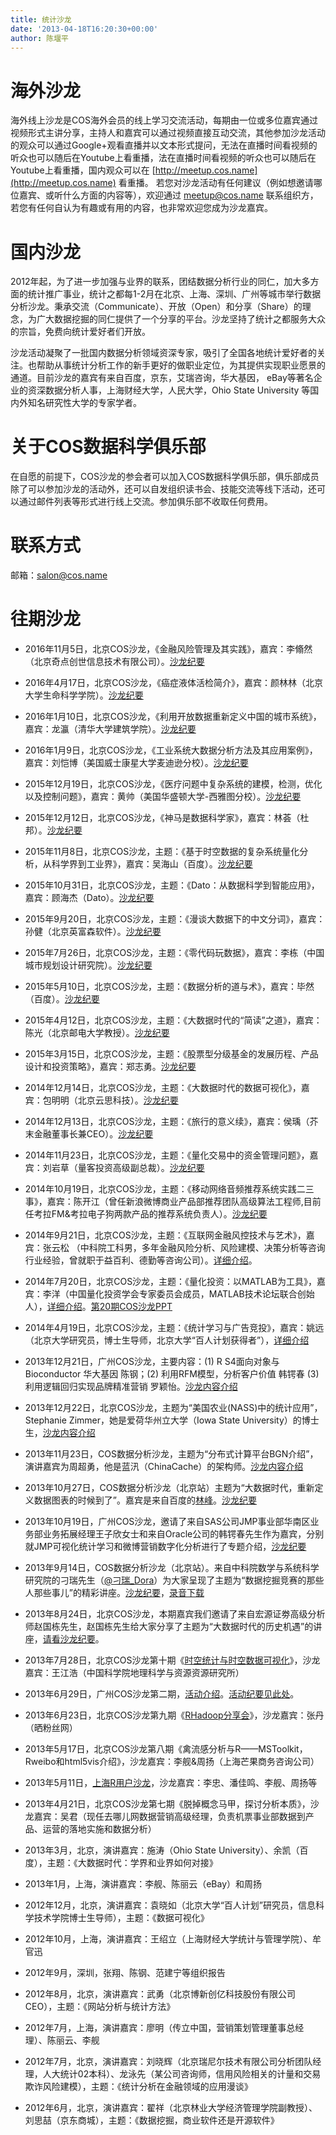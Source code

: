 ```yaml
---
title: 统计沙龙
date: '2013-04-18T16:20:30+00:00'
author: 陈堰平
---
```


# 海外沙龙

海外线上沙龙是COS海外会员的线上学习交流活动，每期由一位或多位嘉宾通过视频形式主讲分享，主持人和嘉宾可以通过视频直接互动交流，其他参加沙龙活动的观众可以通过Google+观看直播并以文本形式提问，无法在直播时间看视频的听众也可以随后在Youtube上看重播，法在直播时间看视频的听众也可以随后在Youtube上看重播，国内观众可以在 [http://meetup.cos.name](http://meetup.cos.name) 看重播。 若您对沙龙活动有任何建议（例如想邀请哪位嘉宾、或听什么方面的内容等），欢迎通过 meetup@cos.name 联系组织方，若您有任何自认为有趣或有用的内容，也非常欢迎您成为沙龙嘉宾。

# 国内沙龙

2012年起，为了进一步加强与业界的联系，团结数据分析行业的同仁，加大多方面的统计推广事业，统计之都每1-2月在北京、上海、深圳、广州等城市举行数据分析沙龙。秉承交流（Communicate）、开放（Open）和分享（Share）的理念，为广大数据挖掘的同仁提供了一个分享的平台。沙龙坚持了统计之都服务大众的宗旨，免费向统计爱好者们开放。

沙龙活动凝聚了一批国内数据分析领域资深专家，吸引了全国各地统计爱好者的关注。也帮助从事统计分析工作的新手更好的做职业定位，为其提供实现职业愿景的通道。目前沙龙的嘉宾有来自百度，京东，艾瑞咨询，华大基因， eBay等著名企业的资深数据分析人事，上海财经大学，人民大学，Ohio State University 等国内外知名研究性大学的专家学者。

# 关于COS数据科学俱乐部

在自愿的前提下，COS沙龙的参会者可以加入COS数据科学俱乐部，俱乐部成员除了可以参加沙龙的活动外，还可以自发组织读书会、技能交流等线下活动，还可以通过邮件列表等形式进行线上交流。参加俱乐部不收取任何费用。

# 联系方式

邮箱：salon@cos.name

# 往期沙龙

  * 2016年11月5日，北京COS沙龙，《金融风险管理及其实践》，嘉宾：李翛然（北京奇点创世信息技术有限公司）。[沙龙纪要](https://cos.name/?p=13243&preview=true)
  * 2016年4月17日，北京COS沙龙，《癌症液体活检简介》，嘉宾：颜林林（北京大学生命科学学院）。[沙龙纪要](/2016/05/20160417salon/)
  * 2016年1月10日，北京COS沙龙，《利用开放数据重新定义中国的城市系统》，嘉宾：龙瀛（清华大学建筑学院）。[沙龙纪要](/2016/01/20160110salon/)
  * 2016年1月9日，北京COS沙龙，《工业系统大数据分析方法及其应用案例》，嘉宾：刘恺博（美国威士康星大学麦迪逊分校）。[沙龙纪要](/2016/01/20160109salon/#more-11864)
  * 2015年12月19日，北京COS沙龙，《医疗问题中复杂系统的建模，检测，优化以及控制问题》，嘉宾：黄帅（美国华盛顿大学-西雅图分校）。[沙龙纪要](/2015/12/20151219salon/)
  * 2015年12月12日，北京COS沙龙，《神马是数据科学家》，嘉宾：林荟（杜邦）。[沙龙纪要](/2015/12/20151212salon/)
  * 2015年11月8日，北京COS沙龙，主题：《基于时空数据的复杂系统量化分析，从科学界到工业界》，嘉宾：吴海山（百度）。[沙龙纪要](/2015/11/20151108salon/)
  * 2015年10月31日，北京COS沙龙，主题：《Dato：从数据科学到智能应用》，嘉宾：顾海杰（Dato）。[沙龙纪要](/2015/11/20151031salon/)
  * 2015年9月20日，北京COS沙龙，主题：《漫谈大数据下的中文分词》，嘉宾：孙健（北京英富森软件）。[沙龙纪要](/2015/09/20150920salon/)
  * 2015年7月26日，北京COS沙龙，主题：《零代码玩数据》，嘉宾：李栋（中国城市规划设计研究院）。[沙龙纪要](/2015/07/29salon/)
  * 2015年5月10日，北京COS沙龙，主题：《数据分析的道与术》，嘉宾：毕然（百度）。[沙龙纪要](/2015/05/28salon/)
  * 2015年4月12日，北京COS沙龙，主题：《大数据时代的“简读”之道》，嘉宾：陈光（北京邮电大学教授）。[沙龙纪要](/2015/04/27salon/)
  * 2015年3月15日，北京COS沙龙，主题：《股票型分级基金的发展历程、产品设计和投资策略》，嘉宾：郑志勇。[沙龙纪要](/2015/03/26salon/)
  * 2014年12月14日，北京COS沙龙，主题：《大数据时代的数据可视化》，嘉宾：包明明（北京云思科技）。[沙龙纪要](/2014/12/25salon/)
  * 2014年12月13日，北京COS沙龙，主题：《旅行的意义续》，嘉宾：侯瑀（芥末金融董事长兼CEO）。[沙龙纪要](/2014/12/24salon/)
  * 2014年11月23日，北京COS沙龙，主题：《量化交易中的资金管理问题》，嘉宾：刘岩草（量客投资高级副总裁）。[沙龙纪要](/2014/11/23salon/ "沙龙纪要")
  * 2014年10月19日，北京COS沙龙，主题：《移动网络音频推荐系统实践二三事》，嘉宾：陈开江（曾任新浪微博商业产品部推荐团队高级算法工程师,目前任考拉FM&考拉电子狗两款产品的推荐系统负责人）。[沙龙纪要](/2014/10/22salon/ "沙龙纪要")
  * 2014年9月21日，北京COS沙龙，主题：《互联网金融风控技术与艺术》，嘉宾：张云松 （中科院工科男，多年金融风险分析、风险建模、决策分析等咨询行业经验，曾就职于益百利、德勤等咨询公司）。[详细介绍](http://21salon.vasee.com)。

  * 2014年7月20日，北京COS沙龙，主题：《量化投资：以MATLAB为工具》，嘉宾：李洋（中国量化投资学会专家委员会成员，MATLAB技术论坛联合创始人），[详细介绍](http://20salon.vasee.com/ "第20期统计沙龙")。[第20期COS沙龙PPT](https://uploads.cosx.org/2013/04/第20期COS沙龙PPT.ppt)
  * 2014年4月19日，北京COS沙龙，主题：《统计学习与广告竞投》，嘉宾：姚远（北京大学研究员，博士生导师，北京大学“百人计划获得者”），[详细介绍](http://cossalon201404bj.vasee.com/)
  * 2013年12月21日，广州COS沙龙，主要内容：(1) R S4面向对象与Bioconductor  华大基因 陈钢；(2) 利用RFM模型，分析客户价值  韩锷春 (3) 利用逻辑回归实现品牌精准营销 罗颖怡。[沙龙内容介绍](http://cossalon201312gd.vasee.com/)
  * 2013年12月22日，北京COS沙龙，主题为“美国农业(NASS)中的统计应用”，Stephanie Zimmer，她是爱荷华州立大学（Iowa State University）的博士生，[沙龙内容介绍](http://cossalon201312bj.vasee.com/)
  * 2013年11月23日，COS数据分析沙龙，主题为“分布式计算平台BGN介绍”，演讲嘉宾为周超勇，他是蓝汛（ChinaCache）的架构师。[沙龙内容介绍](http://cossalon201311bj.vasee.com/)
  * 2013年10月27日，COS数据分析沙龙（北京站）主题为“大数据时代，重新定义数据图表的时候到了”。嘉宾是来自百度的[林峰](http://weibo.com/kenerlinfeng)。[沙龙纪要](/2013/11/salon-beijing-16th/)
  * 2013年10月19日，广州COS沙龙，邀请了来自SAS公司JMP事业部华南区业务部业务拓展经理王子欣女士和来自Oracle公司的韩锷春先生作为嘉宾，分别就JMP可视化统计学习和微博营销数字化分析进行了专题介绍，[沙龙纪要](/2013/11/cos-salon-15th-guangzhou/)
  * 2013年9月14日，COS数据分析沙龙（北京站）。来自中科院数学与系统科学研究院的刁瑞先生（[@刁瑞_Dora]( http://weibo.com/diaorui1987)）为大家呈现了主题为“数据挖掘竞赛的那些人那些事儿”的精彩讲座。[沙龙纪要](/2013/10/beijing-cos-salon-sep-2013/)，[录音下载](http://pan.baidu.com/s/189njX)
  * 2013年8月24日，北京COS沙龙，本期嘉宾我们邀请了来自宏源证劵高级分析师赵国栋先生，赵国栋先生给大家分享了主题为“大数据时代的历史机遇”的讲座，[请看沙龙纪要](/2013/08/beijing-cos-salon-aug-2013/ "大数据时代的历史机遇")。
  * 2013年7月28日，北京COS沙龙第十期《[时空统计与时空数据可视化](/2013/08/beijing-cos-salon-jul-2013/)》，沙龙嘉宾：王江浩（中国科学院地理科学与资源资源研究所）
  * 2013年6月29日，广州COS沙龙第二期，[活动介绍](http://cossalon201306gz.vasee.com/)。[活动纪要见此处](/2013/07/guangzhou-cos-salon2/)。
  * 2013年6月23日，北京COS沙龙第九期《[RHadoop分享会](/2013/07/beijing-cos-salon-june-2013/)》，沙龙嘉宾：张丹（晒粉丝网）
  * 2013年5月17日，北京COS沙龙第八期《禽流感分析与R——MSToolkit，Rweibo和html5vis介绍》，沙龙嘉宾：李舰&周扬（上海芒果商务咨询公司）
  * 2013年5月11日，[上海R用户沙龙](/2013/05/shanghai-r-salon-may-2013/ "上海R用户沙龙会议纪要")，沙龙嘉宾：李忠、潘佳鸣、李舰、周扬等
  * 2013年4月21日，北京COS沙龙第七期《脱掉概念马甲，探讨分析本质》，沙龙嘉宾：吴君（现任去哪儿网数据营销高级经理，负责机票事业部数据到产品、运营的落地实施和数据分析）
  * 2013年3月，北京，演讲嘉宾：施涛（Ohio State University）、余凯（百度），主题：《大数据时代：学界和业界如何对接》
  * 2013年1月，上海，演讲嘉宾：李舰、陈丽云（eBay）和周扬
  * 2012年12月，北京，演讲嘉宾：袁晓如（北京大学“百人计划”研究员，信息科学技术学院博士生导师），主题：《数据可视化》
  * 2012年10月，上海，演讲嘉宾：王绍立（上海财经大学统计与管理学院）、牟官迅
  * 2012年9月，深圳，张翔、陈钢、范建宁等组织报告
  * 2012年8月，北京，演讲嘉宾：武勇（北京博新创亿科技股份有限公司CEO），主题：《网站分析与统计方法》
  * 2012年7月，上海，演讲嘉宾：廖明（传立中国，营销策划管理董事总经理）、陈丽云、李舰
  * 2012年7月，北京，演讲嘉宾：刘晓辉（北京瑞尼尔技术有限公司分析团队经理，人大统计02本科）、龙泳先（某公司咨询师，信用风险相关的计量和交易欺诈风险建模），主题：《统计分析在金融领域的应用漫谈》
  * 2012年6月，北京，演讲嘉宾：翟祥（北京林业大学经济管理学院副教授）、刘思喆（京东商城），主题：《数据挖掘，商业软件还是开源软件》
